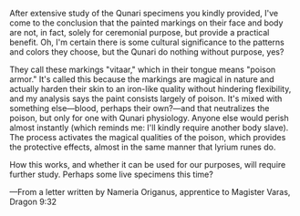 After extensive study of the Qunari specimens you kindly provided, I've come to the conclusion that the painted markings on their face and body are not, in fact, solely for ceremonial purpose, but provide a practical benefit. Oh, I'm certain there is some cultural significance to the patterns and colors they choose, but the Qunari do nothing without purpose, yes?

They call these markings "vitaar," which in their tongue means "poison armor." It's called this because the markings are magical in nature and actually harden their skin to an iron-like quality without hindering flexibility, and my analysis says the paint consists largely of poison. It's mixed with something else—blood, perhaps their own?—and that neutralizes the poison, but only for one with Qunari physiology. Anyone else would perish almost instantly (which reminds me: I'll kindly require another body slave). The process activates the magical qualities of the poison, which provides the protective effects, almost in the same manner that lyrium runes do.

How this works, and whether it can be used for our purposes, will require further study. Perhaps some live specimens this time?

—From a letter written by Nameria Origanus, apprentice to Magister Varas, Dragon 9:32
